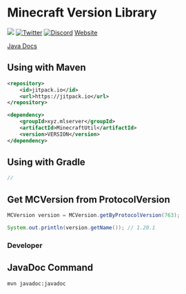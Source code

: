 # Minecraft Version Library

[![](https://jitpack.io/v/xyz.mlserver/MCVersion.svg)](https://jitpack.io/#xyz.mlserver/MCVersion)
[![Twitter](https://badgen.net/twitter/follow/monster_2408?icon=twitter)](https://twitter.com/monster_2408)
[![Discord](https://discord.com/api/guilds/556844677115150366/widget.png)](https://discord.mlserver.xyz)
[Website](https://monster2408.com)

[Java Docs](https://docs.mlserver.jp/MCVersion/)

## Using with Maven

```xml
<repository>
    <id>jitpack.io</id>
    <url>https://jitpack.io</url>
</repository>

<dependency>
    <groupId>xyz.mlserver</groupId>
    <artifactId>MinecraftUtil</artifactId>
    <version>VERSION</version>
</dependency>
```

## Using with Gradle

```gradle
// 
```

## Get MCVersion from ProtocolVersion

```java
MCVersion version = MCVersion.getByProtocolVersion(763);

System.out.println(version.getName()); // 1.20.1
```

### Developer
## JavaDoc Command
```shell
mvn javadoc:javadoc
```